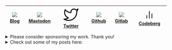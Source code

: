 | [![](https://raw.githubusercontent.com/tarsius/tarsius/master/img/file-text.svg) Blog](https://www.bgcicca.com.br) | [![](https://raw.githubusercontent.com/tarsius/tarsius/master/img/cloud.svg) Mastodon](https://mastodon.social/@bgcicca) | [![](https://raw.githubusercontent.com/bgcicca/bgcicca/refs/heads/main/icons/twitter.svg) Twitter](https://x.com/bgcicca) | [![](https://raw.githubusercontent.com/tarsius/tarsius/master/img/github.svg) Github](https://github.com/bgcicca) | [![](https://raw.githubusercontent.com/tarsius/tarsius/master/img/gitlab.svg) Gitlab](https://gitlab.com/BrunoCiccarino) | [![](https://raw.githubusercontent.com/tarsius/tarsius/master/img/bar-chart-2.svg) Codeberg](https://codeberg.org/bgcicca) |
|-------------------------------------------------------------------------------------------------------------|------------------------------------------------------------------------------------------------------------------------|-----------------------------------------------------------------------------------------------------------------------------------|-------------------------------------------------------------------------------------------------------------------|-------------------------------------------------------------------------------------------------------------------|----------------------------------------------------------------------------------------------------------------------------|
<details>
  <summary>
    Please consider sponsoring my work.  Thank you!
  </summary>
  <div align="center"> 

[!["Buy Me A Coffee"](https://www.buymeacoffee.com/assets/img/custom_images/orange_img.png)](https://buymeacoffee.com/ciccabr9p)
[!["ko-fi"](https://img.shields.io/badge/Ko--fi-F16061?style=for-the-badge&logo=ko-fi&logoColor=white)](https://ko-fi.com/brunociccarinoo)
[!["github-sponsors"](https://img.shields.io/badge/sponsor-30363D?style=for-the-badge&logo=GitHub-Sponsors&logoColor=#white)](https://github.com/sponsors/BrunoCiccarino/)

</div>
</details>

<details>
  <summary>
    Check out some of my posts here:
  </summary>
  ![Under the Hood of Lists - A Low-Level Exploration of Cons Cells in Lisp](https://www.bgcicca.com.br/posts/2025-03-03.html)
  ![The Origins of car and cdr in Lisp](https://www.bgcicca.com.br/posts/2025-03-02.html)
</details>
